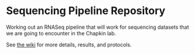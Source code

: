 # Sequencing Pipeline Repository

Working out an RNASeq pipeline that will work for sequencing datasets 
that we are going to encounter in the Chapkin lab.

See [the wiki](https://github.com/chapkinlab/sequencing-pipeline/wiki) for more details, results, and protocols.
